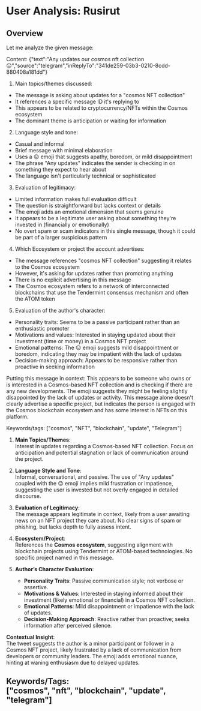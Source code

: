 # User Analysis: Rusirut

## Overview

<think>
Let me analyze the given message:

Content:
{"text":"Any updates our cosmos nft collection  😐","source":"telegram","inReplyTo":"341de259-03b3-0210-8cdd-880408a181dd"}

1. Main topics/themes discussed:
- The message is asking about updates for a "cosmos NFT collection"
- It references a specific message ID it's replying to
- This appears to be related to cryptocurrency/NFTs within the Cosmos ecosystem
- The dominant theme is anticipation or waiting for information

2. Language style and tone:
- Casual and informal
- Brief message with minimal elaboration
- Uses a 😐 emoji that suggests apathy, boredom, or mild disappointment
- The phrase "Any updates" indicates the sender is checking in on something they expect to hear about
- The language isn't particularly technical or sophisticated

3. Evaluation of legitimacy:
- Limited information makes full evaluation difficult
- The question is straightforward but lacks context or details
- The emoji adds an emotional dimension that seems genuine
- It appears to be a legitimate user asking about something they're invested in (financially or emotionally)
- No overt spam or scam indicators in this single message, though it could be part of a larger suspicious pattern

4. Which Ecosystem or project the account advertises:
- The message references "cosmos NFT collection" suggesting it relates to the Cosmos ecosystem
- However, it's asking for updates rather than promoting anything
- There is no explicit advertising in this message
- The Cosmos ecosystem refers to a network of interconnected blockchains that use the Tendermint consensus mechanism and often the ATOM token

5. Evaluation of the author's character:
- Personality traits: Seems to be a passive participant rather than an enthusiastic promoter
- Motivations and values: Interested in staying updated about their investment (time or money) in a Cosmos NFT project
- Emotional patterns: The 😐 emoji suggests mild disappointment or boredom, indicating they may be impatient with the lack of updates
- Decision-making approach: Appears to be responsive rather than proactive in seeking information

Putting this message in context:
This appears to be someone who owns or is interested in a Cosmos-based NFT collection and is checking if there are any new developments. The emoji suggests they might be feeling slightly disappointed by the lack of updates or activity. This message alone doesn't clearly advertise a specific project, but indicates the person is engaged with the Cosmos blockchain ecosystem and has some interest in NFTs on this platform.

Keywords/tags:
["cosmos", "NFT", "blockchain", "update", "Telegram"]
</think>

1. **Main Topics/Themes**:  
   Interest in updates regarding a Cosmos-based NFT collection. Focus on anticipation and potential stagnation or lack of communication around the project.

2. **Language Style and Tone**:  
   Informal, conversational, and passive. The use of "Any updates" coupled with the 😐 emoji implies mild frustration or impatience, suggesting the user is invested but not overly engaged in detailed discourse.

3. **Evaluation of Legitimacy**:  
   The message appears legitimate in context, likely from a user awaiting news on an NFT project they care about. No clear signs of spam or phishing, but lacks depth to fully assess intent.

4. **Ecosystem/Project**:  
   References the **Cosmos ecosystem**, suggesting alignment with blockchain projects using Tendermint or ATOM-based technologies. No specific project named in this message.

5. **Author’s Character Evaluation**:  
   - **Personality Traits**: Passive communication style; not verbose or assertive.  
   - **Motivations & Values**: Interested in staying informed about their investment (likely emotional or financial) in a Cosmos NFT collection.  
   - **Emotional Patterns**: Mild disappointment or impatience with the lack of updates.  
   - **Decision-Making Approach**: Reactive rather than proactive; seeks information after perceived silence.

**Contextual Insight**:  
The tweet suggests the author is a minor participant or follower in a Cosmos NFT project, likely frustrated by a lack of communication from developers or community leaders. The emoji adds emotional nuance, hinting at waning enthusiasm due to delayed updates.  

**Keywords/Tags**:  
["cosmos", "nft", "blockchain", "update", "telegram"]
---
